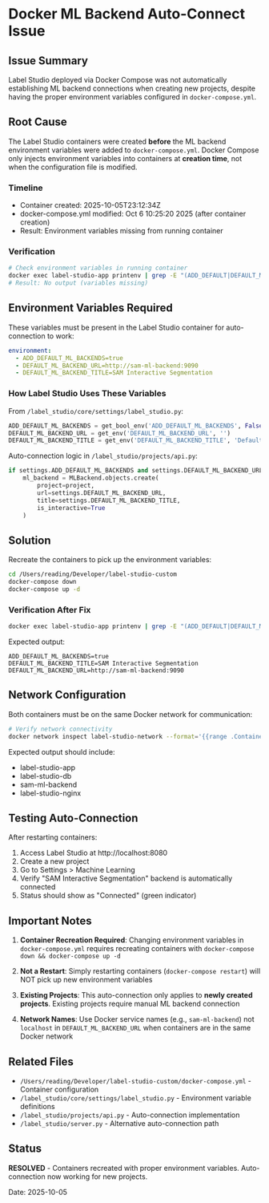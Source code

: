 # Docker ML Backend Auto-Connect Issue

## Issue Summary

Label Studio deployed via Docker Compose was not automatically establishing ML backend connections when creating new projects, despite having the proper environment variables configured in `docker-compose.yml`.

## Root Cause

The Label Studio containers were created **before** the ML backend environment variables were added to `docker-compose.yml`. Docker Compose only injects environment variables into containers at **creation time**, not when the configuration file is modified.

### Timeline
- Container created: 2025-10-05T23:12:34Z
- docker-compose.yml modified: Oct 6 10:25:20 2025 (after container creation)
- Result: Environment variables missing from running container

### Verification
```bash
# Check environment variables in running container
docker exec label-studio-app printenv | grep -E "(ADD_DEFAULT|DEFAULT_ML)"
# Result: No output (variables missing)
```

## Environment Variables Required

These variables must be present in the Label Studio container for auto-connection to work:

```yaml
environment:
  - ADD_DEFAULT_ML_BACKENDS=true
  - DEFAULT_ML_BACKEND_URL=http://sam-ml-backend:9090
  - DEFAULT_ML_BACKEND_TITLE=SAM Interactive Segmentation
```

### How Label Studio Uses These Variables

From `/label_studio/core/settings/label_studio.py`:
```python
ADD_DEFAULT_ML_BACKENDS = get_bool_env('ADD_DEFAULT_ML_BACKENDS', False)
DEFAULT_ML_BACKEND_URL = get_env('DEFAULT_ML_BACKEND_URL', '')
DEFAULT_ML_BACKEND_TITLE = get_env('DEFAULT_ML_BACKEND_TITLE', 'Default ML Backend')
```

Auto-connection logic in `/label_studio/projects/api.py`:
```python
if settings.ADD_DEFAULT_ML_BACKENDS and settings.DEFAULT_ML_BACKEND_URL:
    ml_backend = MLBackend.objects.create(
        project=project,
        url=settings.DEFAULT_ML_BACKEND_URL,
        title=settings.DEFAULT_ML_BACKEND_TITLE,
        is_interactive=True
    )
```

## Solution

Recreate the containers to pick up the environment variables:

```bash
cd /Users/reading/Developer/label-studio-custom
docker-compose down
docker-compose up -d
```

### Verification After Fix
```bash
docker exec label-studio-app printenv | grep -E "(ADD_DEFAULT|DEFAULT_ML)"
```

Expected output:
```
ADD_DEFAULT_ML_BACKENDS=true
DEFAULT_ML_BACKEND_TITLE=SAM Interactive Segmentation
DEFAULT_ML_BACKEND_URL=http://sam-ml-backend:9090
```

## Network Configuration

Both containers must be on the same Docker network for communication:

```bash
# Verify network connectivity
docker network inspect label-studio-network --format='{{range .Containers}}{{.Name}} {{end}}'
```

Expected output should include:
- label-studio-app
- label-studio-db
- sam-ml-backend
- label-studio-nginx

## Testing Auto-Connection

After restarting containers:

1. Access Label Studio at http://localhost:8080
2. Create a new project
3. Go to Settings > Machine Learning
4. Verify "SAM Interactive Segmentation" backend is automatically connected
5. Status should show as "Connected" (green indicator)

## Important Notes

1. **Container Recreation Required**: Changing environment variables in `docker-compose.yml` requires recreating containers with `docker-compose down && docker-compose up -d`

2. **Not a Restart**: Simply restarting containers (`docker-compose restart`) will NOT pick up new environment variables

3. **Existing Projects**: This auto-connection only applies to **newly created projects**. Existing projects require manual ML backend connection

4. **Network Names**: Use Docker service names (e.g., `sam-ml-backend`) not `localhost` in `DEFAULT_ML_BACKEND_URL` when containers are in the same Docker network

## Related Files

- `/Users/reading/Developer/label-studio-custom/docker-compose.yml` - Container configuration
- `/label_studio/core/settings/label_studio.py` - Environment variable definitions
- `/label_studio/projects/api.py` - Auto-connection implementation
- `/label_studio/server.py` - Alternative auto-connection path

## Status

**RESOLVED** - Containers recreated with proper environment variables. Auto-connection now working for new projects.

Date: 2025-10-05

